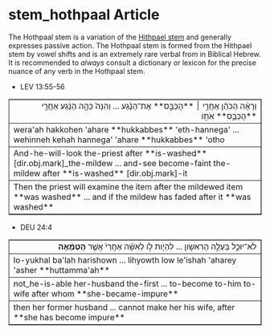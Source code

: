 # stem_hothpaal Article
The Hothpaal stem is a variation of the [Hithpael stem](https://git.door43.org/Door43/en-uhg/src/master/content/stem_piel/02.md) and generally expresses passive action.  The Hothpaal stem is formed from the Hithpael stem by vowel shifts and is an extremely rare verbal from in Biblical Hebrew.  It is recommended to *always* consult a dictionary or lexicon for the precise nuance of any verb in the Hothpaal stem.

* LEV 13:55-56
<table border="1" class="docutils">
<colgroup>
<col width="100%" />
</colgroup>
<tbody valign="top">
<tr class="row-odd" align="right"><td>וְרָאָ֨ה הַכֹּהֵ֜ן אַחֲרֵ֣י ׀ **הֻכַּבֵּ֣ס** אֶת־הַנֶּ֗גַע ... וְהִנֵּה֙ כֵּהָ֣ה הַנֶּ֔גַע אַחֲרֵ֖י **הֻכַּבֵּ֣ס** אֹת֑וֹ</td>
</tr>
<tr class="row-even"><td>wera'ah hakkohen 'ahare **hukkabbes** 'eth-hannega' ... wehinneh kehah hannega' 'ahare **hukkabbes** 'otho</td>
</tr>
<tr class="row-odd"><td>And-he-will-look the-priest after **is-washed** [dir.obj.mark]_the-mildew ... and-see become-faint the-mildew after **is-washed** [dir.obj.mark]-it</td>
</tr>
<tr class="row-even"><td>Then the priest will examine the item after the mildewed item **was washed** ... and if the mildew has faded after it **was washed**</td>
</tr>
</tbody>
</table>

* DEU 24:4
<table border="1" class="docutils">
<colgroup>
<col width="100%" />
</colgroup>
<tbody valign="top">
<tr class="row-odd" align="right"><td>לֹא־יוּכַ֣ל בַּעְלָ֣הּ הָרִאשֹׁ֣ון ... לִהְיֹ֧ות לֹ֣ו לְאִשָּׁ֗ה אַחֲרֵי֙ אֲשֶׁ֣ר <b>הֻטַּמָּ֔אָה</b></td>
</tr>
<tr class="row-even"><td>lo-yukhal ba'lah harishown ... lihyowth low le'ishah 'aharey 'asher **huttamma'ah**</td>
</tr>
<tr class="row-odd"><td>not_he-is-able her-husband the-first ... to-become to-him to-wife after whom **she-became-impure**</td>
</tr>
<tr class="row-even"><td>then her former husband ... cannot make her his wife, after **she has become impure**</td>
</tr>
</tbody>
</table>